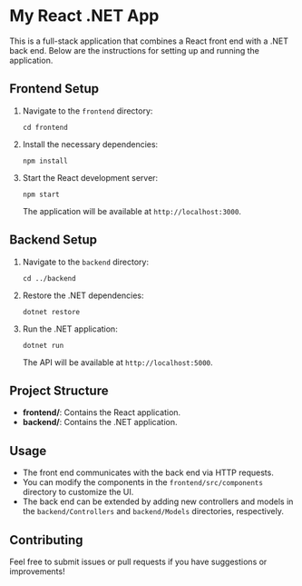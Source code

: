 # My React .NET App

This is a full-stack application that combines a React front end with a .NET back end. Below are the instructions for setting up and running the application.

## Frontend Setup

1. Navigate to the `frontend` directory:
   ```
   cd frontend
   ```

2. Install the necessary dependencies:
   ```
   npm install
   ```

3. Start the React development server:
   ```
   npm start
   ```

   The application will be available at `http://localhost:3000`.

## Backend Setup

1. Navigate to the `backend` directory:
   ```
   cd ../backend
   ```

2. Restore the .NET dependencies:
   ```
   dotnet restore
   ```

3. Run the .NET application:
   ```
   dotnet run
   ```

   The API will be available at `http://localhost:5000`.

## Project Structure

- **frontend/**: Contains the React application.
- **backend/**: Contains the .NET application.

## Usage

- The front end communicates with the back end via HTTP requests.
- You can modify the components in the `frontend/src/components` directory to customize the UI.
- The back end can be extended by adding new controllers and models in the `backend/Controllers` and `backend/Models` directories, respectively.

## Contributing

Feel free to submit issues or pull requests if you have suggestions or improvements!